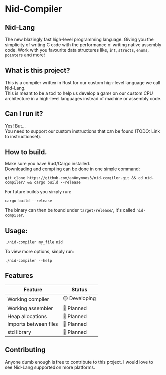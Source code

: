 # Nid-Compiler

## Nid-Lang 
The new blazingly fast high-level programming language. Giving you the simplicity of writing C code with
the performance of writing native assembly code. Work with you favourite data structures like, `int`, `structs`, `enums`,
`pointers` and more!

## What is this project?
This is a compiler written in Rust for our custom high-level language we call Nid-Lang.  
This is meant to be a tool to help us develop a game on our custom CPU architecture in a high-level languages instead
of machine or assembly code.

## Can I run it?
Yes! But...  
You need to support our custom instructions that can be found (TODO: Link to instructionset).

## How to build.
Make sure you have Rust/Cargo installed.  
Downloading and compiling can be done in one simple command: 
```
git clone https://github.com/an0nymoos3/nid-compiler.git && cd nid-compiler/ && cargo build --release
```
For future builds you simply run:
```
cargo build --release
```

The binary can then be found under `target/release/`, it's called `nid-compiler`.

## Usage:
```
./nid-compiler my_file.nid
```
To view more options, simply run: 
```
./nid-compiler --help
```

## Features
| Feature                  | Status |
| -------                  | ------ |
| Working compiler         | 🟡 Developing |
| Working assembler        | 🔴 Planned    |
| Heap allocations         | 🔴 Planned    |
| Imports between files    | 🔴 Planned    |
| std library              | 🔴 Planned    |

## Contributing
Anyone dumb enough is free to contribute to this project. I would love to see Nid-Lang
supported on more platforms.
